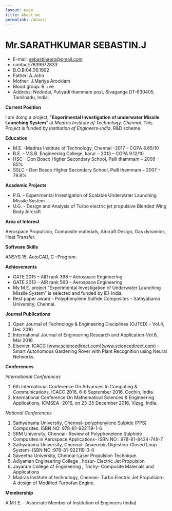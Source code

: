 ```yaml
---
layout: page
title: About me
permalink: /about/
---
```


# Mr.SARATHKUMAR SEBASTIN.J

* E-mail: sebastinaero@gmail.com
* contact:7639972833
* D.O.B:04.06.1992
* Father: A.John
* Mother: J.Mariya Arockiam
* Blood group: B +ve
* Address: Nedodai, Puliyadi thammam post, Sivaganga DT-630405, Tamilnadu, India.

**Current Position**

I am doing a project, "**Experimental Investigation of underwater Missile Launching System**" at *Madras Institute of Technology, Chennai*. This Project is funded by *Institution of Engineers-India*, R&D scheme.

**Education** 

* M.E. –Madras Institute of Technology, Chennai –2017 – CGPA 8.65/10
* B.E. – V.S.B. Engineering College, karur – 2013 – CGPA 9.12/10
* HSC – Don Bosco Higher Secondary School, Palli thammam – 2009 – 85%
* SSLC - Don Bosco Higher Secondary School, Palli thammam – 2007 – 79.8%

**Academic Projects**

* P.G. - Experimental Investigation of Scalable Underwater Launching Missile System
* U.G. - Design and Analysis of Turbo electric jet propulsive Blended Wing Body Aircraft

**Area of Interest**

Aerospace Propulsion, Composite materials, Aircraft Design, Gas dynamics, Heat Transfer.

**Software Skills**

ANSYS 15, AutoCAD, C –Program. 

**Achievements**

* GATE 2015 – AIR rank 398 – Aerospace Engineering
* GATE 2013 – AIR rank 560 – Aerospace Engineering
* My M.E. project “Experimental Investigation of Underwater Launching Missile System” is selected and funded by IEI-India.
* Best paper award - Polyphenylene Sulfide Composites – Sathyabama University, Chennai.

**Journal Publications**

1.	Open Journal of Technology & Engineering Disciplines (OJTED) - Vol.4, Dec 2016
2.	International Journal of Engineering Research and Application-Vol.6, Mar 2016
3.	Elsevier, ICACC [www.sciencedirect.com](www.sciencedirect.com) - Smart Autonomous Gardening Rover with Plant Recognition using Neural Networks.

**Conferences**

*International Conferences*

1.	6th International Conference On Advances In Computing & Communications, ICACC 2016, 6-8 September 2016, Cochin, India.
2.	International Conference On Mathematical Sciences & Engineering Applications, ICMSEA -2016, on 23-25 December 2016, Vizag, India.

*National Conferences*

1.	Sathyabama University, Chennai-  polyphenylene Sulpide (PPS) Composites. ISBN NO: 978-81-922119-1-6
2.	SRM University, Chennai- Review of Polyphenelene Sulphide Composites in Aerospace Applications- ISBN NO : 978-81-8424-749-7
3.	Sathyabama University, Chennai- Anaerobic Digestion-Closed Loop System- ISBN NO :978-81-922119-3-0
4.	Saveetha University, Chennai-Laser Propulsion Technique. 
5.	Adiyaman Engineering College , hosur- Electric Jet Propulsion
6.	Jayaram College of Engineering , Trichy- Composite Materials and Applications
7.	Madras Institute of technology, Chennai- Turbo Electric Jet Propulsion- A design of Modified Turbofan Engine.

**Membership**

A.M.I.E. - Associate Member of Institution of Engineers (India)
